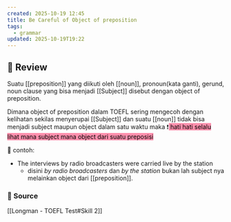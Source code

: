 ```yaml
---
created: 2025-10-19 12:45
title: Be Careful of Object of preposition
tags:
  - grammar
updated: 2025-10-19T19:22
---
```

## 📝 Review
Suatu [[preposition]] yang diikuti oleh [[noun]], pronoun(kata ganti), gerund, noun clause yang bisa menjadi [[Subject]] disebut dengan object of preposition.

Dimana object of preposition dalam TOEFL sering mengecoh dengan kelihatan sekilas menyerupai [[Subject]] dan suatu [[noun]] tidak bisa menjadi subject maupun object dalam satu waktu maka ❗<mark style="background: #FF5582A6;"> hati hati selalu lihat mana subject mana object dari suatu preposisi</mark> 

📝 contoh:
- The interviews by radio broadcasters were carried live by the station
	- disini *by radio broadcasters* dan *by the station* bukan lah subject nya melainkan object dari [[preposition]].

### 🔗 Source
[[Longman - TOEFL Test#Skill 2]] 